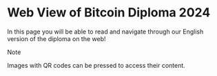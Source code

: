 # Web View of Bitcoin Diploma 2024

In this page you will be able to read and navigate through our English version of the diploma on the web!


> [!NOTE]
> Images with QR codes can be pressed to access their content.

